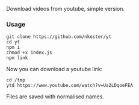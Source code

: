 Download videos from youtube, simple version.

### Usage

```
git clone https://github.com/nkoster/yt
cd yt
npm i
chmod +x index.js
npm link
```

Now you can download a youtube link:

```
cd /tmp
ytd https://www.youtube.com/watch?v=Ua2LDqoeFEA
```

Files are saved with normalised names.
